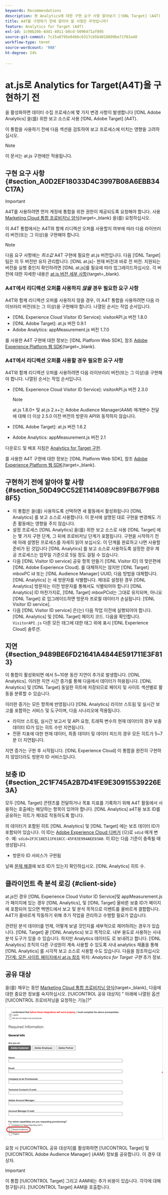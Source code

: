 ```yaml
---
keywords: Recommendations
description: 용 Analytics에 대한 구현 요구 사항 알아보기 [!DNL Target] (A4T) 및 이 통합을 구현하기 전에 고려해야 할 사항.
title: A4T를 구현하기 전에 알아야 할 사항은 무엇입니까?
feature: Analytics for Target (A4T)
exl-id: 1c98b20b-4dd1-4011-b0cd-5096471af095
source-git-commit: 7c15a0795e94b6c6317cb5b4018899be71f03a40
workflow-type: tm+mt
source-wordcount: '988'
ht-degree: 24%

---
```


# at.js로 Analytics for Target(A4T)을 구현하기 전

을 활성화하면 데이터 수집 프로세스에 몇 가지 변경 사항이 발생합니다 [!DNL Adobe Analytics] 을(를) 위한 보고 소스로 사용 [!DNL Adobe Target] (A4T).

이 통합을 사용하기 전에 다음 섹션을 검토하여 보고 프로세스에 미치는 영향을 고려하십시오.

>[!NOTE]
>
>이 문서는 at.js 구현에만 적용됩니다.

## 구현 요구 사항 {#section_A0D2EF18033D4C3997B08A6EBB34C17A}

>[!IMPORTANT]
>
>A4T를 사용하려면 먼저 계정에 통합을 위한 권한이 제공되도록 요청해야 합니다. 사용 [Marketing Cloud 통합 프로비저닝 양식](https://survey.adobe.com/jfe/form/SV_ekBHTLSoP5Zki2y){target=_blank} 을(를) 요청하십시오.

이 A4T 통합에서는 A4T와 함께 리디렉션 오퍼를 사용할지 여부에 따라 다음 라이브러리 버전(또는 그 이상)을 구현해야 합니다.

>[!NOTE]
>
>다음 요구 사항에는 *최소값* A4T 구현에 필요한 at.js 버전입니다. 다음 [!DNL Target] 팀은 의 두 버전만 유지 관리합니다. [!DNL at.js]- 현재 버전과 바로 전 버전. 지원되는 버전을 실행 중인지 확인하려면 [!DNL at.js]를 필요에 따라 업그레이드하십시오. 각 버전에 대한 자세한 내용은 [at.js 버전 세부 사항](https://experienceleague.corp.adobe.com/docs/target-dev/developer/client-side/at-js-implementation/target-atjs-versions.html){target=_blank}.

### A4T에서 리디렉션 오퍼를 사용하지 *않을* 경우 필요한 요구 사항

A4T와 함께 리디렉션 오퍼를 사용하지 않을 경우, 이 A4T 통합을 사용하려면 다음 라이브러리 버전(또는 그 이상)을 구현해야 합니다. 나열된 순서는 작업 순서입니다.

* [!DNL Experience Cloud Visitor ID Service]: visitorAPI.js 버전 1.8.0
* [!DNL Adobe Target]: at.js  버전 0.9.1
* Adobe Analytics: appMeasurement.js 버전 1.7.0

를 사용한 A4T 구현에 대한 정보는 [!DNL Platform Web SDK], 참조 [Adobe Experience Platform 웹 SDK](https://experienceleague.corp.adobe.com/docs/target-dev/developer/client-side/aep-web-sdk.html){target=_blank}.

### A4T에서 리디렉션 오퍼를 사용할 경우 필요한 요구 사항

A4T와 함께 리디렉션 오퍼를 사용하려면 다음 라이브러리 버전(또는 그 이상)을 구현해야 합니다. 나열된 순서는 작업 순서입니다.

* [!DNL Experience Cloud Visitor ID Service]: visitorAPI.js 버전 2.3.0

   >[!NOTE]
   >
   >at.js 1.8.0+ 및 at.js 2.x+는 Adobe Audience Manager(AAM) 매개변수 전달에 대해 더 이상 2.5.0 이전 버전의 방문자 API와 동작하지 않습니다.

* [!DNL Adobe Target]: at.js  버전 1.6.2

* Adobe Analytics: appMeasurement.js 버전 2.1

다운로드 및 배포 지침은 [Analytics for Target 구현](/help/main/c-integrating-target-with-mac/a4t/a4timplementation.md).

를 사용한 A4T 구현에 대한 정보는 [!DNL Platform Web SDK], 참조 [Adobe Experience Platform 웹 SDK](https://experienceleague.corp.adobe.com/docs/target-dev/developer/client-side/aep-web-sdk.html){target=_blank}.

## 구현하기 전에 알아야 할 사항 {#section_50D49CC52E11414089C89FB67F9B88F5}

* 이 통합은 을(를) 사용하도록 선택하면 새 활동에서 활성화됩니다 [!DNL Analytics] 를 보고 소스로 사용합니다. 이 문서에 설명된 대로 구현을 변경해도 기존 활동에는 영향을 주지 않습니다.
* 설정 프로세스 [!DNL Analytics] 을(를) 위한 보고 소스로 사용 [!DNL Target] 에는 몇 가지 구현 단계, 그 뒤에 프로비저닝 단계가 포함됩니다. 구현을 시작하기 전에 아래 설명된 프로세스를 자세히 읽어 보십시오. 이 단계를 완료하고 나면 사용할 준비가 된 것입니다 [!DNL Analytics] 를 보고 소스로 사용하도록 설정한 경우 제공 프로세스는 업무일 기준으로 5일 정도 걸릴 수 있습니다.
* 다음 [!DNL Visitor ID service] 공유 항목 만들기 [!DNL Visitor ID] 의 맞은편에 [!DNL Adobe Experience Cloud]. 를 대체하지는 않지만 [!DNL Target] mboxPC id 또는 [!DNL Audience Manager] UUID, 다음 방법을 대체합니다. [!DNL Analytics] 는 새 방문자를 식별합니다. 제대로 설정된 경우 [!DNL Analytics] 방문자는 이전 방문자를 통해서도 식별되어야 합니다 [!DNL Analytics] ID 마찬가지로, [!DNL Target] mboxPCid는 그대로 유지되며, 아니요 [!DNL Target] 로 업그레이드하면 방문자 프로필 데이터가 손실됩니다. [!DNL Visitor ID service].
* 다음 [!DNL Visitor ID service] 은(는) 다음 작업 이전에 실행되어야 합니다. [!DNL Analytics] 및 [!DNL Target] 페이지 코드. 다음을 확인합니다. `VisitorAPI.js` 다른 모든 태그에 대한 태그 위에 표시 [!DNL Experience Cloud] 솔루션.

## 지연 {#section_9489BE6FD21641A4844E591711E3F813}

이 통합이 활성화되면 에서 5~10분 동안 지연이 추가로 발생합니다. [!DNL Analytics]. 이러한 지연 시간 증가를 통해 다음에서 데이터가 허용됩니다. [!DNL Analytics] 및 [!DNL Target] 동일한 히트에 저장되므로 페이지 및 사이트 섹션별로 활동을 분류할 수 있습니다.

이러한 증가는 모든 항목에 반영됩니다 [!DNL Analytics] 라이브 스트림 및 실시간 보고를 포함하는 서비스 및 도구이며, 다음 시나리오에 적용됩니다.

* 라이브 스트림, 실시간 보고서 및 API 요청, 트래픽 변수의 현재 데이터의 경우 보충 데이터 ID가 있는 히트 수만 지연됩니다.
* 전환 지표에 대한 현재 데이터, 최종 데이터 및 데이터 피드의 경우 모든 히트가 5~7분 더 지연됩니다.

지연 증가는 구현 후 시작됩니다. [!DNL Experience Cloud] 이 통합을 완전히 구현하지 않았더라도 방문자 ID 서비스입니다.

## 보충 ID {#section_2C1F745A2B7D41FE9E30915539226E3A}

모두 [!DNL Target] 콘텐츠를 전달하거나 목표 지표를 기록하기 위해 A4T 활동에서 사용하는 호출에는 해당하는 항목이 있어야 합니다. [!DNL Analytics] a4T용 보조 ID를 공유하는 히트가 제대로 작동하도록 합니다.

의 데이터가 포함된 히트 [!DNL Analytics] 및 [!DNL Target] 에는 보조 데이터 ID가 포함되어 있습니다. 이 ID는 [Adobe Experience Cloud 디버거](https://experienceleague.adobe.com/docs/debugger/using/experience-cloud-debugger.html) (으)로 `sdid` 매개 변수. 예: `sdid=2F3C18E511F618CC-45F83E994AEE93A0`. 이 ID는 다음 기준이 충족될 때 생성됩니다.

* 방문자 ID 서비스가 구현됨

날짜 [문제 해결](/help/main/c-integrating-target-with-mac/a4t/c-a4t-troubleshooting/a4t-troubleshooting.md)에 보조 ID가 있는지 확인하십시오. [!DNL Analytics] 히트 수.

## 클라이언트 측 분석 로깅 {#client-side}

at.js인 경우 [!DNL Experience Cloud Visitor ID Service]및 appMeasurement.js가 페이지에 있는 경우 [!DNL Analytics], 및 [!DNL Target] 올바른 보충 ID가 페이지에 포함되어 있으면 백엔드에서 보고 및 분석 목적으로 이벤트를 올바르게 결합합니다. A4T가 올바르게 작동하기 위해 추가 작업을 관리하고 수행할 필요가 없습니다.

관련된 분석 데이터를 언제, 어떻게 보낼 것인지를 세부적으로 제어하려는 경우가 있습니다. [!DNL Target] 끝 [!DNL Analytics] 보고 목적으로. 내부 용도로 사용하는 사내 분석 도구가 있을 수 있습니다. 하지만 Analytics 데이터도 로 보내려고 합니다. [!DNL Analytics] 조직의 다른 구성원이 계속 사용할 수 있도록 사내 analytics 제품을 통해 [!DNL Analytics] 를 시각적 보고 소스로 사용할 수도 있습니다. 다음을 참조하십시오 [7단계: 모든 사이트 페이지에서 at.js 참조](/help/main/c-integrating-target-with-mac/a4t/a4timplementation.md#step7) 위치: *Analytics for Target 구현* 추가 정보.

## 공유 대상

을(를) 채우는 동안 [Marketing Cloud 통합 프로비저닝 양식](https://survey.adobe.com/jfe/form/SV_ekBHTLSoP5Zki2y){target=_blank}, 다음에 대한 중요한 정보를 숙지하십시오. [!UICONTROL 공유 대상자] &quot; 아래에 나열된 옵션[!UICONTROL 프로비저닝을 요청하는 기능]?&quot;

![요청 양식](/help/main/c-integrating-target-with-mac/a4t/assets/request-form.png)

요청 시 [!UICONTROL 공유 대상자]를 활성화하면 [!UICONTROL Target] 및 [!UICONTROL Adobe Audience Manager] (AAM) 정보를 공유합니다. 이 경우 대상자.

>[!IMPORTANT]
>
>이 통합 [!UICONTROL Target] 그리고 AAM에는 추가 비용이 있습니다. 각각에 대해 청구됩니다. [!UICONTROL Target] AAM을 호출합니다.
